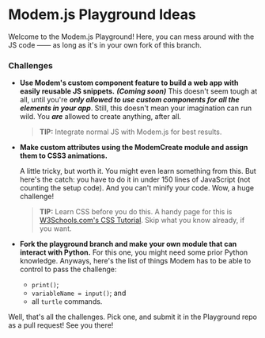 # Modem.js Playground Ideas
Welcome to the Modem.js Playground! Here, you can mess around with the JS code —— as long as it's in your own fork of this branch.

### Challenges
 - **Use Modem's custom component feature to build a web app with easily reusable JS snippets.** 
***(Coming soon)***	
	This doesn't seem tough at all, until you're ***only allowed to use custom components for all the elements in your app***.  Still, this doesn't mean your imagination can run wild. You ***are*** allowed to create anything, after all.

	> **TIP:** Integrate normal JS with Modem.js for best results.
- **Make custom attributes using the ModemCreate module and assign them to CSS3 animations.**

	A little tricky, but worth it. You might even learn something from this. But here's the catch: you have to do it in 	under 150 lines of JavaScript (not counting the setup code). And you can't minify your code.
	Wow, a huge challenge!

	> **TIP:** Learn CSS before you do this. A handy page for this is [W3Schools.com's CSS Tutorial](https://w3schools.com/css/css_intro.asp). Skip what you know already, if you want.
- **Fork the playground branch and make your own module that can interact with Python.**
	For this one, you might need some prior Python knowledge. Anyways, here's the list of things Modem has
	to be able to control to pass the challenge:
	- `print()`;
	- `variableName = input()`; and
	- all `turtle` commands.


Well, that's all the challenges. Pick one, and submit it in the Playground repo as a pull request! See you there!
